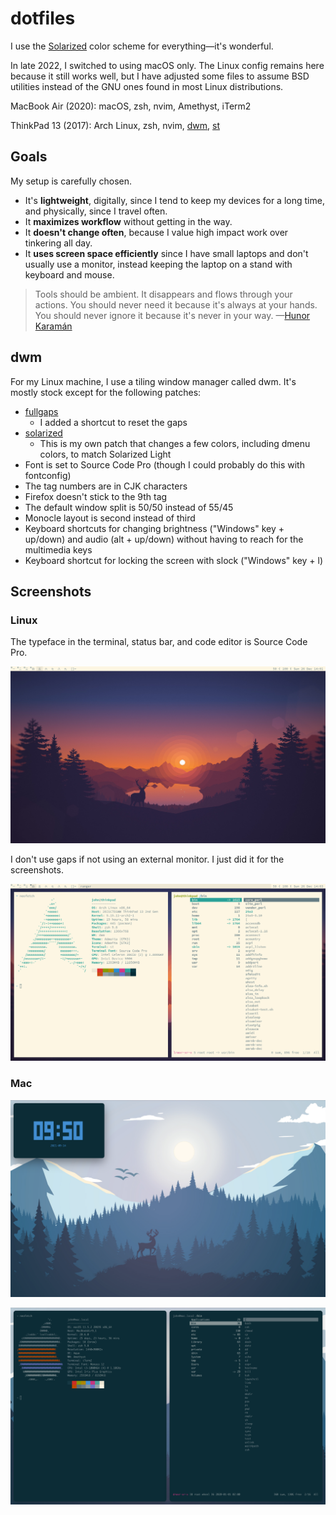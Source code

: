 # dotfiles

I use the [Solarized](https://ethanschoonover.com/solarized/) color scheme for
everything—it's wonderful.

In late 2022, I switched to using macOS only. The Linux config remains here
because it still works well, but I have adjusted some files to assume BSD
utilities instead of the GNU ones found in most Linux distributions.

MacBook Air (2020): macOS, zsh, nvim, Amethyst, iTerm2

ThinkPad 13 (2017): Arch Linux, zsh, nvim, [dwm](https://dwm.suckless.org/),
[st](https://st.suckless.org/)

## Goals

My setup is carefully chosen.

- It's **lightweight**, digitally, since I tend to keep my devices for a
  long time, and physically, since I travel often.
- It **maximizes workflow** without getting in the way.
- It **doesn't change often**, because I value high impact work over tinkering
  all day.
- It **uses screen space efficiently** since I have small laptops and don't
  usually use a monitor, instead keeping the laptop on a stand with keyboard
  and mouse.

> Tools should be ambient. It disappears and flows through your actions. You
> should never need it because it's always at your hands. You should never
> ignore it because it's never in your way. —[Hunor Karamán](https://hex22.org/wiki/manifesto/)

## dwm

For my Linux machine, I use a tiling window manager called dwm. It's mostly
stock except for the following patches:

- [fullgaps](https://dwm.suckless.org/patches/fullgaps/)
  - I added a shortcut to reset the gaps
- [solarized](https://github.com/johnjago/dotfiles/blob/main/dwm/patches/dwm-solarized-6.2.diff)
  - This is my own patch that changes a few colors, including dmenu colors, to
    match Solarized Light
- Font is set to Source Code Pro (though I could probably do this with
  fontconfig)
- The tag numbers are in CJK characters
- Firefox doesn't stick to the 9th tag
- The default window split is 50/50 instead of 55/45
- Monocle layout is second instead of third
- Keyboard shortcuts for changing brightness ("Windows" key + up/down) and
  audio (alt + up/down) without having to reach for the multimedia keys
- Keyboard shortcut for locking the screen with slock ("Windows" key + l)

## Screenshots

### Linux

The typeface in the terminal, status bar, and code editor is Source Code Pro.

![](screenshots/linux-1.png)

I don't use gaps if not using an external monitor. I just did it for the
screenshots.

![](screenshots/linux-2.png)

### Mac

![](screenshots/mac-1.png)

![](screenshots/mac-2.png)

